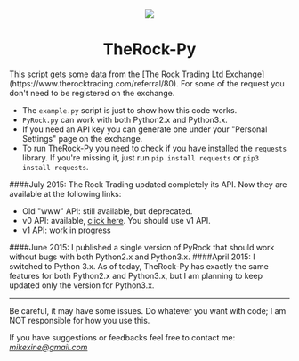 <div align="center">
<img src="https://dl.dropboxusercontent.com/u/75692343/TheRock_default.png">
<h1>TheRock-Py</h1>
</div>
This script gets some data from the [The Rock Trading Ltd Exchange](https://www.therocktrading.com/referral/80). For some of the request you don't need to be registered on the exchange. 

- The `example.py` script is just to show how this code works. 
- `PyRock.py` can work with both Python2.x and Python3.x.
- If you need an API key you can generate one under your "Personal Settings" page on the exchange. 
- To run TheRock-Py you need to check if you have installed the `requests` library. If you're missing it, just run `pip install requests` or `pip3 install requests`.

####July 2015:
The Rock Trading updated completely its API. Now they are available at the following links: 
- Old "www" API: still available, but deprecated.
- v0 API: available, [click here](api.therocktrading.com/doc/v0/). You should use v1 API.
- v1 API: work in progress

####June 2015:
I published a single version of PyRock that should work without bugs with both Python2.x and Python3.x. 
####April 2015:
I switched to Python 3.x. As of today, TheRock-Py has exactly the same features for both Python2.x and Python3.x, but I am planning to keep updated only the version for Python3.x. 

--------
Be careful, it may have some issues. Do whatever you want with code; I am NOT responsible for how you use this.

If you have suggestions or feedbacks feel free to contact me: *[mikexine@gmail.com](mailto:mikexine@gmail.com)*
